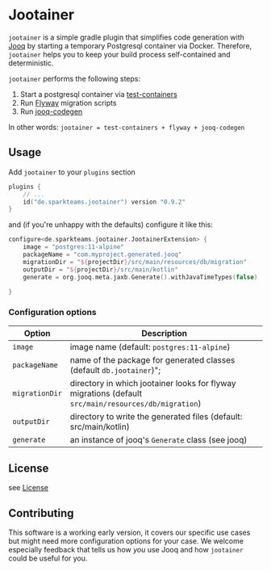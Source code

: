 # Jootainer 
`jootainer` is a simple gradle plugin that simplifies code generation with [Jooq](https://www.jooq.org/) by starting a temporary Postgresql container via Docker.
Therefore, `jootainer` helps you to keep your build process self-contained and deterministic.

`jootainer` performs the following steps:
1. Start a postgresql container via [test-containers](https://www.testcontainers.org/)
2. Run [Flyway](https://flywaydb.org/) migration scripts
3. Run [jooq-codegen](https://www.jooq.org/doc/latest/manual/code-generation/codegen-configuration/)

In other words: `jootainer = test-containers + flyway + jooq-codegen`

## Usage
Add `jootainer` to your `plugins` section
```kotlin
plugins {
    // ...
    id("de.sparkteams.jootainer") version "0.9.2"
}
```

and (if you're unhappy with the defaults) configure it like this:
```kotlin
configure<de.sparkteams.jootainer.JootainerExtension> {
    image = "postgres:11-alpine"
    packageName = "com.myproject.generated.jooq"
    migrationDir = "${projectDir}/src/main/resources/db/migration"
    outputDir = "${projectDir}/src/main/kotlin"
    generate = org.jooq.meta.jaxb.Generate().withJavaTimeTypes(false)

}
```
### Configuration options

| Option | Description|
| -------| ----- | 
| `image` | image name (default: `postgres:11-alpine`)|
| `packageName` | name of the package for generated classes (default `db.jootainer`)";
| `migrationDir` | directory in which jootainer looks for flyway migrations (default `src/main/resources/db/migration`)
| `outputDir` | directory to write the generated files (default: src/main/kotlin)
| `generate`  | an instance of jooq's `Generate` class  (see jooq)


## License
see [License](./LICENSE)

## Contributing

This software is a working early version, it covers our specific use cases but might need more configuration
 options for your case. We welcome especially feedback that tells us how *you* 
 use Jooq and how `jootainer` could be useful for you.




